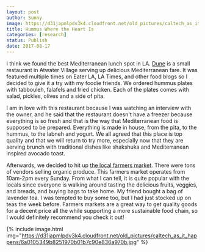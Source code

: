 ```yaml
---
layout: post
author: Sunny
image: https://d31japmlpdv3k4.cloudfront.net/old_pictures/caltech_as_it_happens/6a0105349b8251970b01bb09b1bfae970d.jpg
title: Hummus Where the Heart Is
categories: [research]
status: Publish
date: 2017-08-17
---
```





I think we found the best Mediterranean lunch spot in LA. <a href="https://www.yelp.com/biz/dune-los-angeles">Dune</a> is a small restaurant in Atwater
Village serving up delicious Mediterranean fare. It was featured multiple times on Eater LA, LA Times, and other food blogs so I decided to give it a try with my foodie friends. We ordered hummus plates with tabbouleh, falafels and fried chicken. Each of the plates comes with salad, pickles, olives and a side of pita.




I am in love with this restaurant because I was watching an interview with the owner, and he said that the restaurant doesn't have a freezer because everything is so fresh and that is the way that Mediterranean food is supposed to be prepared. Everything is made in house, from the pita, to the hummus, to the labneh and yogurt. We all agreed that this place is top quality and that we will return to try more, especially now that they are serving brunch with traditional dishes like shakshuka and Mediterranean inspired avocado toast.


Afterwards, we decided to hit up <a href="https://seela.org/markets-atwater-village/">the local farmers market</a>. There were tons of vendors selling organic produce. This farmers market operates from 10am-2pm every Sunday. From what I can tell, it is quite popular with the locals since everyone is walking around tasting the delicious fruits, veggies, and breads, and buying bags to take home. My friend bought a bag of lavender tea. I was tempted to buy some too, but I had just stocked up on teas the week before. Farmers markets are a great way to get quality goods for a decent price all the while supporting a more sustainable food chain, so I would definitely recommend you check it out!


{% include image.html img="https://d31japmlpdv3k4.cloudfront.net/old_pictures/caltech_as_it_happens/6a0105349b8251970b01b7c90e836a970b.jpg" %}


